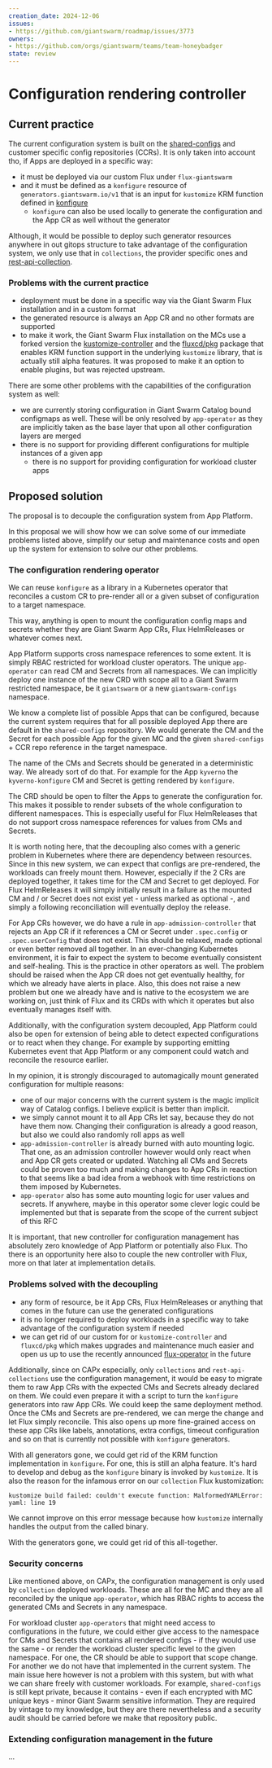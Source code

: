 ```yaml
---
creation_date: 2024-12-06
issues:
- https://github.com/giantswarm/roadmap/issues/3773
owners:
- https://github.com/orgs/giantswarm/teams/team-honeybadger
state: review
---
```


# Configuration rendering controller

## Current practice

The current configuration system is built on the [shared-configs](https://github.com/giantswarm/shared-configs) and
customer specific config repositories (CCRs). It is only taken into account tho, if Apps are deployed in a specific way:

- it must be deployed via our custom Flux under `flux-giantswarm`
- and it must be defined as a `konfigure` resource of `generators.giantswarm.io/v1` that is an input for `kustomize`
  KRM function defined in [konfigure](https://github.com/giantswarm/konfigure/)
  - `konfigure` can also be used locally to generate the configuration and the App CR as well without the generator

Although, it would be possible to deploy such generator resources anywhere in out gitops structure to take advantage
of the configuration system, we only use that in `collections`, the provider specific ones and 
[rest-api-collection](https://github.com/giantswarm/rest-api-app-collection).

### Problems with the current practice

- deployment must be done in a specific way via the Giant Swarm Flux installation and in a custom format
- the generated resource is always an App CR and no other formats are supported
- to make it work, the Giant Swarm Flux installation on the MCs use a forked version the
  [kustomize-controller](https://github.com/giantswarm/kustomize-controller) and the
  [fluxcd/pkg](https://github.com/giantswarm/fluxcd-pkg) package that enables KRM function support in the
  underlying `kustomize` library, that is actually still alpha features. It was proposed to make it an option
  to enable plugins, but was rejected upstream.

There are some other problems with the capabilities of the configuration system as well:

- we are currently storing configuration in Giant Swarm Catalog bound configmaps as well. These will be only
  resolved by `app-operator` as they are implicitly taken as the base layer that upon all other configuration
  layers are merged
- there is no support for providing different configurations for multiple instances of a given app
  - there is no support for providing configuration for workload cluster apps

## Proposed solution

The proposal is to decouple the configuration system from App Platform.

In this proposal we will show how we can solve some of our immediate problems listed above, simplify our setup
and maintenance costs and open up the system for extension to solve our other problems.

### The configuration rendering operator

We can reuse `konfigure` as a library in a Kubernetes operator that reconciles a custom CR to pre-render all or a
given subset of configuration to a target namespace.

This way, anything is open to mount the configuration config maps and secrets whether they are Giant Swarm App CRs,
Flux HelmReleases or whatever comes next.

App Platform supports cross namespace references to some extent. It is simply RBAC restricted for workload cluster
operators. The unique `app-operator` can read CM and Secrets from all namespaces. We can implicitly deploy one instance
of the new CRD with scope all to a Giant Swarm restricted namespace, be it `giantswarm` or a new `giantswarm-configs`
namespace.

We know a complete list of possible Apps that can be configured, because the current system requires that for all
possible deployed App there are default in the `shared-configs` repository. We would generate the CM and the Secret
for each possible App for the given MC and the given `shared-configs` + CCR repo reference in the target namespace.

The name of the CMs and Secrets should be generated in a deterministic way. We already sort of do that. For example
for the App `kyverno` the `kyverno-konfigure` CM and Secret is getting rendered by `konfigure`.

The CRD should be open to filter the Apps to generate the configuration for. This makes it possible to render subsets
of the whole configuration to different namespaces. This is especially useful for Flux HelmReleases that do not
support cross namespace references for values from CMs and Secrets.

It is worth noting here, that the decoupling also comes with a generic problem in Kubernetes where there are dependency
between resources. Since in this new system, we can expect that configs are pre-rendered, the workloads can freely
mount them. However, especially if the 2 CRs are deployed together, it takes time for the CM and Secret to get
deployed. For Flux HelmReleases it will simply initially result in a failure as the mounted CM and / or Secret does
not exist yet - unless marked as optional -, and simply a following reconciliation will eventually deploy the release.

For App CRs however, we do have a rule in `app-admission-controller` that rejects an App CR if it references a CM or
Secret under `.spec.config` or `.spec.userConfig` that does not exist. This should be relaxed, made optional or even
better removed all together. In an ever-changing Kubernetes environment, it is fair to expect the system to become
eventually consistent and self-healing. This is the practice in other operators as well. The problem should be
raised when the App CR does not get eventually healthy, for which we already have alerts in place. Also, this does not
raise a new problem but one we already have and is native to the ecosystem we are working on, just think of Flux and
its CRDs with which it operates but also eventually manages itself with.

Additionally, with the configuration system decoupled, App Platform could also be open for extension of being able to
detect expected configurations or to react when they change. For example by supporting emitting Kubernetes event
that App Platform or any component could watch and reconcile the resource earlier.

In my opinion, it is strongly discouraged to automagically mount generated configuration for multiple reasons:

- one of our major concerns with the current system is the magic implicit way of Catalog configs.
  I believe explicit is better than implicit.
- we simply cannot mount it to all App CRs let say, because they do not have them now. Changing their configuration
  is already a good reason, but also we could also randomly roll apps as well
- `app-admission-controller` is already burned with auto mounting logic. That one, as an admission controller
  however would only react when and App CR gets created or updated. Watching all CMs and Secrets could be proven
  too much and making changes to App CRs in reaction to that seems like a bad idea from a webhook with time
  restrictions on them imposed by Kubernetes.
- `app-operator` also has some auto mounting logic for user values and secrets. If anywhere, maybe in this operator
  some clever logic could be implemented but that is separate from the scope of the current subject of this RFC

It is important, that new controller for configuration management has absolutely zero knowledge of App Platform or
potentially also Flux. Tho there is an opportunity here also to couple the new controller with Flux, more on that
later at implementation details.

### Problems solved with the decoupling

- any form of resource, be it App CRs, Flux HelmReleases or anything that comes in the future can use the generated
  configurations
- it is no longer required to deploy workloads in a specific way to take advantage of the configuration system if needed
- we can get rid of our custom for or `kustomize-controller` and `fluxcd/pkg` which makes upgrades and maintenance
  much easier and open us up to use the recently announced
  [flux-operator](https://medium.com/@stefanprodan/introducing-the-flux-operator-gitops-on-autopilot-mode-b8f7b7f149fb)
  in the future

Additionally, since on CAPx especially, only `collections` and `rest-api-collections` use the configuration
management, it would be easy to migrate them to raw App CRs with the expected CMs and Secrets already declared on them.
We could even prepare it with a script to turn the `konfigure` generators into raw App CRs. We could keep the same
deployment method. Once the CMs and Secrets are pre-rendered, we can merge the change and let Flux simply reconcile.
This also opens up more fine-grained access on these app CRs like labels, annotations, extra configs, timeout
configuration and so on that is currently not possible with `konfigure` generators.

With all generators gone, we could get rid of the KRM function implementation in `konfigure`. For one, this is still
an alpha feature. It's hard to develop and debug as the `konfigure` binary is invoked by `kustomize`. It is also
the reason for the infamous error on our `collection` Flux kustomization:

```text
kustomize build failed: couldn't execute function: MalformedYAMLError: yaml: line 19
```

We cannot improve on this error message because how `kustomize` internally handles the output from the called binary.

With the generators gone, we could get rid of this all-together.

### Security concerns

Like mentioned above, on CAPx, the configuration management is only used by `collection` deployed workloads. These
are all for the MC and they are all reconciled by the unique `app-operator`, which has RBAC rights to access the
generated CMs and Secrets in any namespace.

For workload cluster `app-operators` that might need access to configurations in the future, we could either give
access to the namespace for CMs and Secrets that contains all rendered configs - if they would use the same -
or render the workload cluster specific level to the given namespace. For one, the CR should be able to support that
scope change. For another we do not have that implemented in the current system. The main issue here however is not
a problem with this system, but with what we can share freely with customer workloads. For example, `shared-configs`
is still kept private, because it contains - even if each encrypted with MC unique keys - minor Giant Swarm sensitive
information. They are required by vintage to my knowledge, but they are there nevertheless and a security audit
should be carried before we make that repository public.

### Extending configuration management in the future

...
